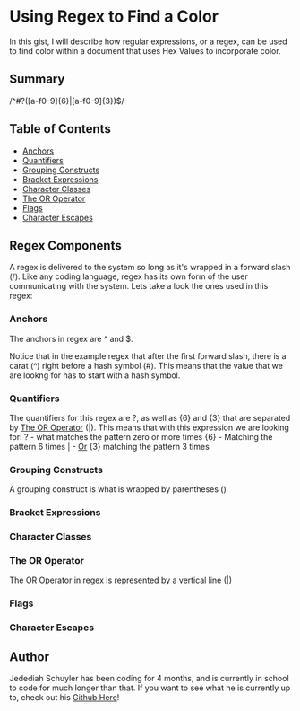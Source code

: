 # Using Regex to Find a Color

In this gist, I will describe how regular expressions, or a regex, can be used to find color within a document that uses Hex Values to incorporate color.

## Summary

/^#?([a-f0-9]{6}|[a-f0-9]{3})$/


## Table of Contents

- [Anchors](#anchors)
- [Quantifiers](#quantifiers)
- [Grouping Constructs](#grouping-constructs)
- [Bracket Expressions](#bracket-expressions)
- [Character Classes](#character-classes)
- [The OR Operator](#the-or-operator)
- [Flags](#flags)
- [Character Escapes](#character-escapes)

## Regex Components

A regex is delivered to the system so long as it's wrapped in a forward slash (/). Like any coding language, regex has its own form of the user communicating with the system. Lets take a look the ones used in this regex:

### Anchors

The anchors in regex are ^ and $.

Notice that in the example regex that after the first forward slash, there is a carat (^) right before a hash symbol (#). This means that the value that we are lookng for has to start with a hash symbol. 

### Quantifiers

The quantifiers for this regex are ?, as well as {6} and {3} that are separated by [The OR Operator](#the-or-operator) (|). This means that with this expression we are looking for:
    ? - what matches the pattern zero or more times
    {6} - Matching the pattern 6 times
    | - [Or](#the-or-operator)
    {3} matching the pattern 3 times

### Grouping Constructs

A grouping construct is what is wrapped by parentheses () 

### Bracket Expressions

### Character Classes

### The OR Operator

The OR Operator in regex is represented by a vertical line (|)

### Flags

### Character Escapes

## Author

Jedediah Schuyler has been coding for 4 months, and is currently in school to code for much longer than that. If you want to see what he is currently up to, check out his [Github Here](https://github.com/jschuyl)!
